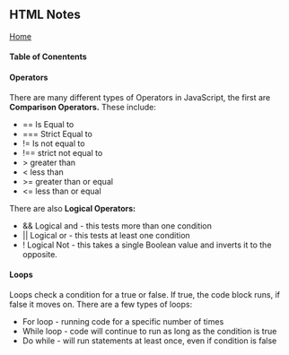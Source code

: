 ## HTML Notes
[Home](https://tjohnson986.github.io/reading-notes/)

#### Table of Conentents


#### Operators
There are many different types of Operators in JavaScript, the first are **Comparison Operators.** These include: 
- == Is Equal to
- === Strict Equal to
- != Is not equal to
- !== strict not equal to
- \> greater than
- < less than
- \>= greater than or equal
- <= less than or equal

There are also **Logical Operators:**
- && Logical and - this tests more than one condition
- \|| Logical or - this tests at least one condition
- ! Logical Not - this takes a single Boolean value and inverts it to the opposite. 

#### Loops
Loops check a condition for a true or false. If true, the code block runs, if false it moves on. There are a few types of loops: 
- For loop - running code for a specific number of times
- While loop - code will continue to run as long as the condition is true
- Do while - will run statements at least once, even if condition is false
